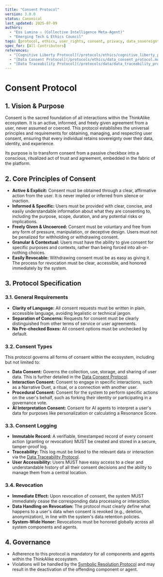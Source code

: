```yaml
---
title: "Consent Protocol"
version: 3.0.0
status: Canonical
last_updated: 2025-07-09
authors:
  - "Eos Lumina ∴ (Collective Intelligence Meta-Agent)"
  - "Emerging Tech & Ethics Council"
tags: [protocol, ethics, user_rights, consent, privacy, data_sovereignty]
spec_for: [All Contributors]
references:
  - "[Cognitive Liberty Protocol](/protocols/ethics/cognitive_liberty_protocol.md)"
  - "[Data Consent Protocol](/protocols/ethics/data_consent_protocol.md)"
  - "[Data Traceability Protocol](/protocols/data/data_traceability_protocol.md)"
---
```


# Consent Protocol

## 1. Vision & Purpose

Consent is the sacred foundation of all interactions within the ThinkAlike ecosystem. It is an active, informed, and freely given agreement from a user, never assumed or coerced. This protocol establishes the universal principles and requirements for obtaining, managing, and respecting user consent, ensuring that every individual retains sovereignty over their data, identity, and experience.

Its purpose is to transform consent from a passive checkbox into a conscious, ritualized act of trust and agreement, embedded in the fabric of the platform.

## 2. Core Principles of Consent

-   **Active & Explicit:** Consent must be obtained through a clear, affirmative action from the user. It is never implied or inferred from silence or inaction.
-   **Informed & Specific:** Users must be provided with clear, concise, and easily understandable information about what they are consenting to, including the purpose, scope, duration, and any potential risks or implications.
-   **Freely Given & Uncoerced:** Consent must be voluntary and free from any form of pressure, manipulation, or deceptive design. Users must not be penalized for withholding or withdrawing consent.
-   **Granular & Contextual:** Users must have the ability to give consent for specific purposes and contexts, rather than being forced into all-or-nothing choices.
-   **Easily Revocable:** Withdrawing consent must be as easy as giving it. The process for revocation must be clear, accessible, and honored immediately by the system.

## 3. Protocol Specification

### 3.1. General Requirements

-   **Clarity of Language:** All consent requests must be written in plain, accessible language, avoiding legalistic or technical jargon.
-   **Separation of Concerns:** Requests for consent must be clearly distinguished from other terms of service or user agreements.
-   **No Pre-checked Boxes:** All consent options must be unchecked by default.

### 3.2. Consent Types

This protocol governs all forms of consent within the ecosystem, including but not limited to:

-   **Data Consent:** Governs the collection, use, storage, and sharing of user data. This is further detailed in the [Data Consent Protocol](/protocols/ethics/data_consent_protocol.md).
-   **Interaction Consent:** Consent to engage in specific interactions, such as a Narrative Duet, a ritual, or a connection with another user.
-   **Procedural Consent:** Consent for the system to perform specific actions on the user's behalf, such as forking their identity or participating in a governance vote.
-   **AI Interpretation Consent:** Consent for AI agents to interpret a user's data for purposes like personalization or calculating a Resonance Score.

### 3.3. Consent Logging

-   **Immutable Record:** A verifiable, timestamped record of every consent action (granting or revocation) MUST be created and stored in a secure, tamper-proof log.
-   **Traceability:** This log must be linked to the relevant data or interaction via the [Data Traceability Protocol](/protocols/data/data_traceability_protocol.md).
-   **User Accessibility:** Users MUST have easy access to a clear and understandable history of all their consent decisions and the ability to manage them from a central location.

### 3.4. Revocation

-   **Immediate Effect:** Upon revocation of consent, the system MUST immediately cease the corresponding data processing or interaction.
-   **Data Handling on Revocation:** The protocol must clearly define what happens to a user's data when consent is revoked (e.g., deletion, anonymization), in line with the system's data retention policies.
-   **System-Wide Honor:** Revocations must be honored globally across all system components and agents.

## 4. Governance

-   Adherence to this protocol is mandatory for all components and agents within the ThinkAlike ecosystem.
-   Violations will be handled by the [Symbolic Resolution Protocol](/protocols/governance/symbolic_resolution_protocol.md) and may result in the deactivation of the offending component or agent.
